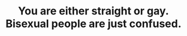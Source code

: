 ---
layout: myth
type: Myth
title: You are either straight or gay. Bisexual people are just confused.
short: Although some bisexual people may later identify more strongly with either “gay” or “straight,” this doesn’t mean that those attracted to people of different sexes and gender identities are confused. Even if someone’s sexual orientation changes over time, that doesn’t make their initial attraction any less real or valid.
tags: Bisexual
order: 6
---